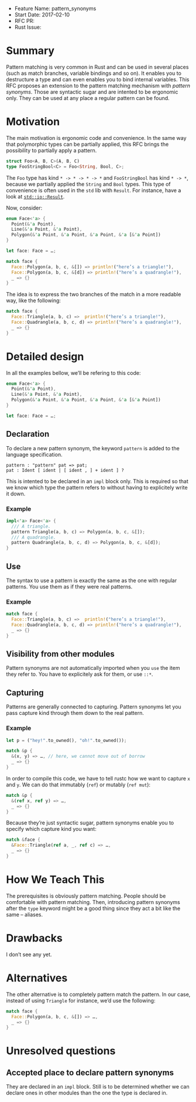 - Feature Name: pattern_synonyms
- Start Date: 2017-02-10
- RFC PR:
- Rust Issue:

# Summary
[summary]: #summary

Pattern matching is very common in Rust and can be used in several places (such as match branches,
variable bindings and so on). It enables you to destructure a type and can even enables you to bind
internal variables. This RFC proposes an extension to the pattern matching mechanism with *pattern
synonyms*. Those are syntactic sugar and are intented to be ergonomic only. They can be used at
any place a regular pattern can be found.

# Motivation
[motivation]: #motivation

The main motivation is ergonomic code and convenience. In the same way that polymorphic types can be
partially applied, this RFC brings the possibility to partially apply a pattern.

```rust
struct Foo<A, B, C>(A, B, C)
type FooStringBool<C> = Foo<String, Bool, C>;
```

The `Foo` type has kind `* -> * -> * -> *` and `FooStringBool` has kind `* -> *`, because we
partially applied the `String` and `Bool` types. This type of convenience is often used in the `std`
lib with `Result`. For instance, have a look at [`std::io::Result`](https://doc.rust-lang.org/std/io/type.Result.html).

Now, consider:

```rust
enum Face<'a> {
  Point(&'a Point),
  Line(&'a Point, &'a Point),
  Polygon(&'a Point, &'a Point, &'a Point, &'a [&'a Point])
}

let face: Face = …;

match face {
  Face::Polygon(a, b, c, &[]) => println!("here’s a triangle!"),
  Face::Polygon(a, b, c, &[d]) => println!("here’s a quadrangle!"),
  _ => {}
}
```

The idea is to express the two branches of the match in a more readable way, like the following:

```rust
match face {
  Face::Triangle(a, b, c) =>  println!("here’s a triangle!"),
  Face::Quadrangle(a, b, c, d) => println!("here’s a quadrangle!"),
  _ => {}
}
```

# Detailed design
[design]: #detailed-design

In all the examples bellow, we’ll be refering to this code:

```rust
enum Face<'a> {
  Point(&'a Point),
  Line(&'a Point, &'a Point),
  Polygon(&'a Point, &'a Point, &'a Point, &'a [&'a Point])
}

let face: Face = …;
```

## Declaration

To declare a new pattern synonym, the keyword `pattern` is added to the language specification.

    pattern : "pattern" pat => pat;
    pat : Ident [ ident | [ ident , ] + ident ] ?

This is intented to be declared in an `impl` block only. This is required so that we know which type
the pattern refers to without having to explicitely write it down.

### Example

```rust
impl<'a> Face<'a> {
  /// A triangle.
  pattern Triangle(a, b, c) => Polygon(a, b, c, &[]);
  /// A quadrangle.
  pattern Quadrangle(a, b, c, d) => Polygon(a, b, c, &[d]);
}
```

## Use

The syntax to use a pattern is exactly the same as the one with regular patterns. You use them as
if they were real patterns.

### Example

```rust
match face {
  Face::Triangle(a, b, c) =>  println!("here’s a triangle!"),
  Face::Quadrangle(a, b, c, d) => println!("here’s a quadrangle!"),
  _ => {}
}
```

## Visibility from other modules

Pattern synonyms are not automatically imported when you `use` the item they refer to. You have to
explicitely ask for them, or use `::*`.

## Capturing

Patterns are generally connected to capturing. Pattern synonyms let you pass capture kind through
them down to the real pattern.

### Example

```rust
let p = ("hey!".to_owned(), "oh!".to_owned());

match &p {
  &(x, y) => …, // here, we cannot move out of borrow
  _ => {}
}
```

In order to compile this code, we have to tell rustc how we want to capture `x` and `y`. We can do
that immutably (`ref`) or mutably (`ref mut`):

```rust
match &p {
  &(ref x, ref y) => …,
  _ => {}
}
```

Because they’re just syntactic sugar, pattern synonyms enable you to specify which capture kind you
want:

```rust
match &face {
  &Face::Triangle(ref a, _, ref c) => …,
  _ => {}
}
```

# How We Teach This
[how-we-teach-this]: #how-we-teach-this

The prerequisites is obviously pattern matching. People should be comfortable with pattern matching.
Then, introducing pattern synonyms after the `type` keyword might be a good thing since they act a
bit like the same – aliases.

# Drawbacks
[drawbacks]: #drawbacks

I don’t see any yet.

# Alternatives
[alternatives]: #alternatives

The other alternative is to completely pattern match the pattern. In our case, instead of using
`Triangle` for instance, we’d use the following:

```rust
match face {
  Face::Polygon(a, b, c, &[]) => …,
  _ => {}
}
```

# Unresolved questions
[unresolved]: #unresolved-questions

## Accepted place to declare pattern synonyms

They are declared in an `impl` block. Still is to be determined whether we can declare ones in other
modules than the one the type is declared in.
